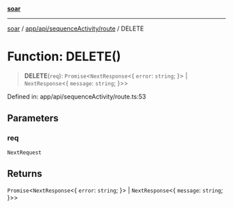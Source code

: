 [**soar**](../../../../../README.md)

***

[soar](../../../../../modules.md) / [app/api/sequenceActivity/route](../README.md) / DELETE

# Function: DELETE()

> **DELETE**(`req`): `Promise`\<`NextResponse`\<\{ `error`: `string`; \}\> \| `NextResponse`\<\{ `message`: `string`; \}\>\>

Defined in: app/api/sequenceActivity/route.ts:53

## Parameters

### req

`NextRequest`

## Returns

`Promise`\<`NextResponse`\<\{ `error`: `string`; \}\> \| `NextResponse`\<\{ `message`: `string`; \}\>\>
